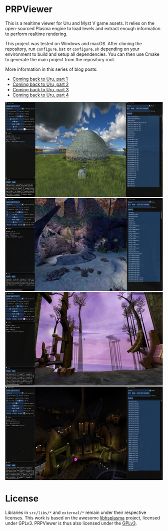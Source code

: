 # PRPViewer

This is a realtime viewer for Uru and Myst V game assets. It relies on the open-sourced Plasma engine to load levels and extract enough information to perform realtime rendering. 

This project was tested on Windows and macOS. After cloning the repository, run `configure.bat` or `configure.sh` depending on your environment to build and setup all dependencies. You can then use Cmake to generate the main project from the repository root.

More information in this series of blog posts:

* [Coming back to Uru, part 1](http://blog.simonrodriguez.fr/articles/10-04-2018_coming_back_to_uru.html)  
* [Coming back to Uru, part 2](http://blog.simonrodriguez.fr/articles/22-04-2018_coming_back_to_uru_part_2.html)  
* [Coming back to Uru, part 3](http://blog.simonrodriguez.fr/articles/25-10-2018_coming_back_to_uru_part_3.html )  
* [Coming back to Uru, part 4](http://blog.simonrodriguez.fr/articles/02-11-2018_coming_back_to_uru_part_4.html)

![Result 1](images/result0.jpg)
![Result 2](images/result1.jpg)
![Result 3](images/result2.jpg)
![Result 4](images/result3.jpg)

# License
Libraries in `src/libs/*` and `external/*` remain under their respective licenses.
This work is based on the awesome [libhsplasma](https://github.com/H-uru/libhsplasma) project, licensed under GPLv3. PRPViewer is thus also licensed under the [GPLv3](https://github.com/kosua20/PRPViewer/blob/master/LICENSE).
